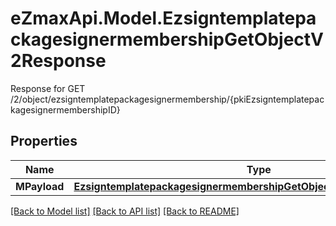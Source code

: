 # eZmaxApi.Model.EzsigntemplatepackagesignermembershipGetObjectV2Response
Response for GET /2/object/ezsigntemplatepackagesignermembership/{pkiEzsigntemplatepackagesignermembershipID}

## Properties

Name | Type | Description | Notes
------------ | ------------- | ------------- | -------------
**MPayload** | [**EzsigntemplatepackagesignermembershipGetObjectV2ResponseMPayload**](EzsigntemplatepackagesignermembershipGetObjectV2ResponseMPayload.md) |  | 

[[Back to Model list]](../README.md#documentation-for-models) [[Back to API list]](../README.md#documentation-for-api-endpoints) [[Back to README]](../README.md)

